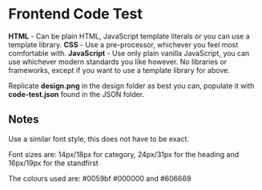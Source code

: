 # Frontend Code Test
**HTML** - Can be plain HTML, JavaScript template literals or you can use a template library.
**CSS** - Use a pre-processor, whichever you feel most comfortable with.
**JavaScript** - Use only plain vanilla JavaScript, you can use whichever modern standards you like however. No libraries or frameworks, except if you want to use a template library for above.

Replicate **design.png** in the design folder as best you can, populate it with **code-test.json** found in the JSON folder.

## Notes

Use a similar font style, this does not have to be exact.

Font sizes are: 14px/18px for category, 24px/31px for the heading and 16px/19px for the standfirst

The colours used are: #0059bf #000000 and #606669
